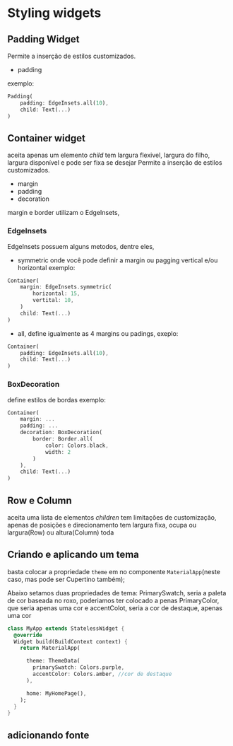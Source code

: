 # Styling widgets

## Padding Widget
Permite a inserção de estilos customizados.
- padding
  
exemplo:
```Dart
Padding(
    padding: EdgeInsets.all(10),
    child: Text(...)
)
```

## Container widget
aceita apenas um elemento *child*
tem largura flexivel, largura do filho, largura disponível e pode ser fixa se desejar
Permite a inserção de estilos customizados.
- margin
- padding
- decoration

margin e border utilizam o EdgeInsets,

### EdgeInsets
EdgeInsets possuem alguns metodos, dentre eles, 
- symmetric
  onde você pode definir a margin ou pagging vertical e/ou horizontal
  exemplo:

```dart
Container(
    margin: EdgeInsets.symmetric(
        horizontal: 15,
        vertital: 10,
    )
    child: Text(...)
)
```
- all, define igualmente as 4 margins ou padings, exeplo:

```dart
Container(
    padding: EdgeInsets.all(10),
    child: Text(...)
)
```

### BoxDecoration
define estilos de bordas
exemplo:

```dart
Container(
    margin: ...
    padding: ...
    decoration: BoxDecoration(
        border: Border.all(
            color: Colors.black,
            width: 2
        )
    ),
    child: Text(...)
)
```

## Row e Column
aceita uma lista de elementos *children*
tem limitações de customização, apenas de posições e direcionamento
tem largura fixa, ocupa ou largura(Row) ou altura(Column) toda

## Criando e aplicando um tema
basta colocar a propriedade `theme` em no componente `MaterialApp`(neste caso, mas pode ser Cupertino também);

Abaixo setamos duas propriedades de tema:
PrimarySwatch, seria a paleta de cor baseada no roxo, poderiamos ter colocado a penas PrimaryColor, que seria apenas uma cor
e accentColot, seria a cor de destaque, apenas uma cor

```dart
class MyApp extends StatelessWidget {
  @override
  Widget build(BuildContext context) {
    return MaterialApp(

      theme: ThemeData(
        primarySwatch: Colors.purple,
        accentColor: Colors.amber, //cor de destaque
      ),

      home: MyHomePage(),
    );
  }
}
```

## adicionando fonte